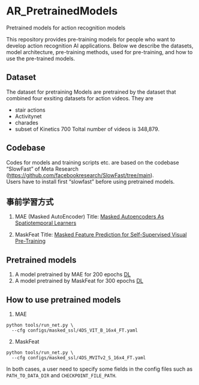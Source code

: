 # AR_PretrainedModels
Pretrained models for action recognition models

This repository provides pre-training models for people who want to develop action recognition AI applications.
Below we describe the datasets, model architecture, pre-training methods,  used for pre-training, and how to use the pre-trained models.

## Dataset
The dataset for pretraining 
Models are pretrained by the dataset that combined four exsiting datasets for action videos.  They are
* stair actions
* Activitynet
* charades
* subset of Kinetics 700
Toltal number of videos is 348,879.

## Codebase
Codes for models and training scripts etc. are based on the codebase “SlowFast” of Meta Research (https://github.com/facebookresearch/SlowFast/tree/main).   
Users have to install first “slowfast” before using pretrained models.

## 事前学習方式
1. MAE (Masked AutoEncoder)
Title: [Masked Autoencoders As Spatiotemporal Learners](https://arxiv.org/abs/2205.09113)

2. MaskFeat
Title: [Masked Feature Prediction for Self-Supervised Visual Pre-Training](https://arxiv.org/abs/2112.09133)

## Pretrained models

1. A model pretrained by MAE for 200 epochs
[DL](https://drive.google.com/file/d/1JwuFBfcK1W7ngOI13bUqIAqSIV1Z8RQF/view?usp=sharing)
2. A model pretrained by MaskFeat for 300 epochs
[DL](https://drive.google.com/file/d/1LDxOrvp-Nvb43dec0s9q9YIsQ3qdQJ09/view?usp=sharing)

## How to use pretrained models
1. MAE
   
```
python tools/run_net.py \
  --cfg configs/masked_ssl/4DS_VIT_B_16x4_FT.yaml
```

2. MaskFeat
```
python tools/run_net.py \
  --cfg configs/masked_ssl/4DS_MVITv2_S_16x4_FT.yaml 
```
In both cases, a user need to specify some fields in the config files such as  ``PATH_TO_DATA_DIR`` and ``CHECKPOINT_FILE_PATH``.
